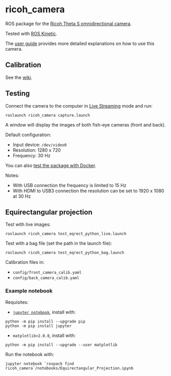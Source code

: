 # ricoh_camera

ROS package for the [Ricoh Theta S omnidirectional camera](https://theta360.com/en/about/theta/s.html).

Tested with [ROS Kinetic](http://wiki.ros.org/kinetic).

The [user guide](https://support.theta360.com/en/manual/s/index.html) provides more detailed explanations 
on how to use this camera.

## Calibration

See the [wiki](wiki/Calibration).

## Testing

Connect the camera to the computer in [Live Streaming](https://support.theta360.com/en/manual/s/content/streaming/streaming_01.html) mode and run:
```
roslaunch ricoh_camera capture.launch
```

A window will display the images of both fish-eye cameras (front and back).

Default configuration:
* Input device: `/dev/video0`
* Resolution: 1280 x 720
* Frequency: 30 Hz

You can also [test the package with Docker](wiki/Use-with-Docker).

Notes:
* With USB connection the frequency is limited to 15 Hz
* With HDMI to USB3 connection the resolution can be set to 1920 x 1080 at 30 Hz

## Equirectangular projection
Test with live images:
```
roslaunch ricoh_camera test_eqrect_python_live.launch
```

Test with a bag file (set the path in the launch file):
```
roslaunch ricoh_camera test_eqrect_python_bag.launch
```

Calibration files in:
* `config/front_camera_calib.yaml`
* `config/back_camera_calib.yaml`

### Example notebook
Requisites:
* [`jupyter notebook`](https://jupyter.org), install with:
```
python -m pip install --upgrade pip
python -m pip install jupyter
```

* `matplotlib>2.0.0`, install with:
```
python -m pip install --upgrade --user matplotlib
```

Run the notebook with:
```
jupyter notebook `rospack find ricoh_camera`/notebooks/Equirectangular_Projection.ipynb
```
